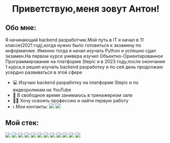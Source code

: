 # <p align="center">Приветствую,меня зовут Антон!</p>
## Обо мне:
Я начинающий backend разработчик.Мой путь в IT я начал в 11 классе(2021 год),когда нужно было готовиться к экзамену по информатике. Именно тогда я начал изучать Python и успешно сдал экзамен.На первом курсе универа изучил Объектно-Ориентированное Программирование на платформе Stepic и в 2023 году,после окончания 1 курса,я решил изучать backend разработку и по сей день продолжаю усердно развиваться в этой сфере

* 💻 Изучаю backend разработку на платформе Stepic и по видеороликам на YouTube
* 💪 В свободное время занимаюсь в тренажерном зале
* 👨‍💻 Хочу освоить профессию и найти первую работу
* 📞 Мои контакты: [<img src="https://img.shields.io/badge/Telegram-blue?style=for-the-badge&logo=Telegram&logoColor=white"/>](https://t.me/@AntonEN2)  [<img src="https://img.shields.io/badge/Email-red?style=for-the-badge&logo=Gmail&logoColor=white"/>](mailto:antonio.evdokimov04@gmail.com)


## Мой стек:
<img src="https://img.shields.io/badge/Python-black?style=for-the-badge-&logo=Python&logoColor=yellow"/> <img src="https://img.shields.io/badge/Django-darkgreen?style=for-the-badge-&logo=Django&logoColor=black"/> 
<img src="https://img.shields.io/badge/Django REST Framework-green?style=for-the-badge-&logo=Django&logoColor=black"/>  <img src="https://img.shields.io/badge/SQL-blue?style=for-the-badge-&logo=SQL&logoColor=white"/>  <img src="https://img.shields.io/badge/PostgreSQL-blue?style=for-the-badge-&logo=PostgreSQL&logoColor=white"/> <img src="https://img.shields.io/badge/SQLite-blue?style=for-the-badge-&logo=SQLite&logoColor=#003B57"/> <img src="https://img.shields.io/badge/Git-black?style=for-the-badge-&logo=Git&logoColor=#F05032"/>  <img src="https://img.shields.io/badge/Celery-black?style=for-the-badge-&logo=Celery&logoColor=green"/>  <img src="https://img.shields.io/badge/Redis-grey?style=for-the-badge-&logo=Redis&logoColor=#DC382D"/> <img src="https://img.shields.io/badge/Docker-blue?style=for-the-badge-&logo=Docker&logoColor=white"/>  <img src="https://img.shields.io/badge/Postman-orange?style=for-the-badge-&logo=Postman&logoColor=black"/> <img src="https://img.shields.io/badge/Linux-yellow?style=for-the-badge-&logo=Linux&logoColor=black"/> 
